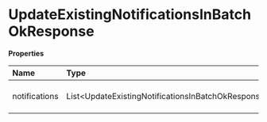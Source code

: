 # UpdateExistingNotificationsInBatchOkResponse

**Properties**

| Name          | Type                                                              | Required | Description                      |
| :------------ | :---------------------------------------------------------------- | :------- | :------------------------------- |
| notifications | List\<UpdateExistingNotificationsInBatchOkResponseNotifications\> | ❌       | List of notification information |

<!-- This file was generated by liblab | https://liblab.com/ -->

